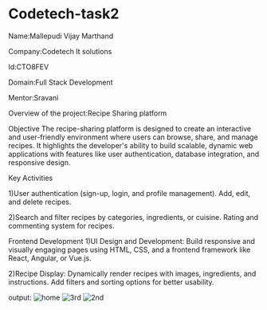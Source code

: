 # Codetech-task2
Name:Mallepudi Vijay Marthand

Company:Codetech It solutions

Id:CTO8FEV

Domain:Full Stack Development

Mentor:Sravani

Overview of the project:Recipe Sharing platform

Objective
The recipe-sharing platform is designed to create an interactive and user-friendly environment where users can browse, share, and manage recipes. It highlights the developer's ability to build scalable, dynamic web applications with features like user authentication, database integration, and responsive design.

Key Activities

1)User authentication (sign-up, login, and profile management).
Add, edit, and delete recipes.

2)Search and filter recipes by categories, ingredients, or cuisine.
Rating and commenting system for recipes.

Frontend Development
1)UI Design and Development:
Build responsive and visually engaging pages using HTML, CSS, and a frontend framework like React, Angular, or Vue.js.

2)Recipe Display:
Dynamically render recipes with images, ingredients, and instructions.
Add filters and sorting options for better usability.

output:
![home](https://github.com/user-attachments/assets/d18f2443-e042-4fff-87d9-892d12083d06)
![3rd](https://github.com/user-attachments/assets/a5fa73bc-ea63-4175-8bb9-321b9c568fe3)
![2nd](https://github.com/user-attachments/assets/130ec4a7-cddf-4c64-ab15-83b6f56372e4)




